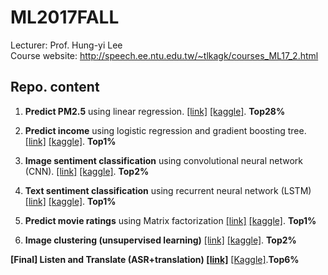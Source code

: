 # ML2017FALL
Lecturer: Prof. Hung-yi Lee<br>
Course website: http://speech.ee.ntu.edu.tw/~tlkagk/courses_ML17_2.html
## Repo. content
1. **Predict PM2.5** using linear regression. 
[[link]](https://github.com/thtang/ML2017FALL/tree/master/hw1) [[kaggle]](https://www.kaggle.com/c/ml-2017fall-hw1). **Top28%**

2. **Predict income** using logistic regression and gradient boosting tree.
[[link]](https://github.com/thtang/ML2017FALL/tree/master/hw2) [[kaggle]](https://www.kaggle.com/c/ml-2017fall-hw2). **Top1%**

3. **Image sentiment classification** using convolutional neural network (CNN).
[[link]](https://github.com/thtang/ML2017FALL/tree/master/hw3) [[kaggle]](https://www.kaggle.com/c/ml-2017fall-hw3). **Top2%**

4. **Text sentiment classification** using recurrent neural network (LSTM)
[[link]](https://github.com/thtang/ML2017FALL/tree/master/hw4) [[kaggle]](https://www.kaggle.com/c/ml-2017fall-hw4). **Top1%**

5. **Predict movie ratings** using Matrix factorization
[[link]](https://github.com/thtang/ML2017FALL/tree/master/hw5) [[kaggle]](https://www.kaggle.com/c/ml2017-fall-hw5). **Top1%**

6. **Image clustering (unsupervised learning)**
[[link]](https://github.com/thtang/ML2017FALL/tree/master/hw6) [[kaggle]](https://www.kaggle.com/c/ml2017fall-hw6). **Top2%**

**[Final] Listen and Translate (ASR+translation) [[link]](https://github.com/thtang/ML2017FALL/tree/master/final)** [[Kaggle]](https://www.kaggle.com/c/ml2017fallfinaltaiwanese/).**Top6%**
